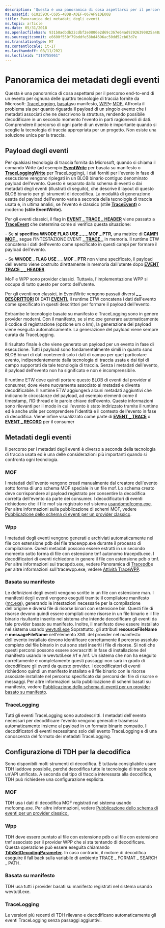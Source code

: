 ```yaml
---
description: 'Questa è una panoramica di cosa aspettarsi per il percorso end-to-end di un evento per ognuna delle quattro tecnologie di traccia fornite da Microsoft: TraceLogging, basata su manifesto, WPP e MOF.'
ms.assetid: 6102593C-C6D5-4BDB-A0EF-067AF91DE00B
title: Panoramica dei metadati degli eventi
ms.topic: article
ms.date: 05/31/2018
ms.openlocfilehash: 931b8adbdb22cdbf2e0806e2d69c367e64ad92926390825a48a2fa51d50605ed
ms.sourcegitcommit: e6600f550f79bddfe58bd4696ac50dd52cb03d7e
ms.translationtype: MT
ms.contentlocale: it-IT
ms.lasthandoff: 08/11/2021
ms.locfileid: "119755061"
---
```

# <a name="event-metadata-overview"></a>Panoramica dei metadati degli eventi

Questa è una panoramica di cosa aspettarsi per il percorso end-to-end di un evento per ognuna delle quattro tecnologie di traccia fornite da Microsoft: [TraceLogging,](../tracelogging/trace-logging-about.md) [basata](writing-manifest-based-events.md)su manifesto, [WPP](windows-software-trace-preprocessor.md)e [MOF.](tracing-events.md) Affronta il problema sia per quanto riguarda il payload di un singolo evento che i metadati associati che ne descrivono la struttura, rendendo possibile decodificare in un secondo momento l'evento in parti ragionevoli di dati. Comprendere il percorso di ogni parte di un evento è importante quando si sceglie la tecnologia di traccia appropriata per un progetto. Non esiste una soluzione unica per la traccia.

## <a name="event-payloads"></a>Payload degli eventi

Per qualsiasi tecnologia di traccia fornita da Microsoft, quando si chiama il comando Write (ad esempio [**EventWrite**](/windows/desktop/api/Evntprov/nf-evntprov-eventwrite) per basata su manifesto o [**TraceLoggingWrite**](/windows/win32/api/traceloggingprovider/nf-traceloggingprovider-traceloggingwrite) per TraceLogging), i dati forniti per l'evento in fase di esecuzione vengono ripiegati in un BLOB binario contiguo denominato payload dell'evento. Questo è separato dallo schema di eventi o dai metadati degli eventi (illustrati di seguito), che descrive il layout di questo BLOB binario per gli strumenti di decodifica. La modalità di generazione esatta del payload dell'evento varia a seconda della tecnologia di traccia usata e, in ultima analisi, se l'evento è classico (stile [**TraceEvent)**](/windows/win32/api/evntrace/nf-evntrace-traceevent) o moderno **(stile EventWrite).**

Per gli eventi classici, il flag in [**EVENT \_ TRACE \_ HEADER**](/windows/win32/api/evntrace/ns-evntrace-event_trace_header) viene passato a [**TraceEvent**](/windows/win32/api/evntrace/nf-evntrace-traceevent) che determina come si verifica questa situazione:

\- Se **si specifica WNODE FLAG USE \_ \_ \_ MOF \_ PTR,** una matrice di [**CAMPI MOF \_**](/windows/win32/api/evntrace/ns-evntrace-mof_field) segue l'INTESTAZIONE EVENT [**\_ TRACE \_**](/windows/win32/api/evntrace/ns-evntrace-event_trace_header) in memoria. Il runtime ETW concatena i dati dell'evento come specificato in questi campi per formare il payload dell'evento.

\- Se **WNODE \_ FLAG USE \_ \_ MOF \_ PTR** non viene specificato, il payload dell'evento viene costruito direttamente in memoria dall'utente dopo [**EVENT TRACE \_ \_ HEADER**](/windows/win32/api/evntrace/ns-evntrace-event_trace_header).

MoF e WPP sono provider classici. Tuttavia, l'implementazione WPP si occupa di tutto questo per conto dell'utente.

Per gli eventi non classici, in EventWrite vengono passati diversi [**\_ \_ DESCRITTORI**](/windows/desktop/api/Evntprov/ns-evntprov-event_data_descriptor) DI DATI [**EVENTI.**](/windows/desktop/api/Evntprov/nf-evntprov-eventwrite) Il runtime ETW concatena i dati dell'evento come specificato in questi descrittori per formare il payload dell'evento.

Entrambe le tecnologie basate su manifesto e TraceLogging sono in genere provider moderni. Con il manifesto, se si mc.exe generare automaticamente il codice di registrazione (opzione um o km), la generazione del payload viene eseguita automaticamente. La generazione del payload viene sempre curata da TraceLogging.

Il risultato finale è che viene generato un payload per un evento in fase di esecuzione. Tutti i payload sono fondamentalmente simili in quanto sono BLOB binari di dati contenenti solo i dati di campo per quel particolare evento, indipendentemente dalla tecnologia di traccia usata e dai tipi di campo supportati da tale tecnologia di traccia. Senza i metadati dell'evento, il payload dell'evento non ha significato e non è incomprensibile.

Il runtime ETW deve quindi portare questo BLOB di eventi dal provider al consumer, dove viene nuovamente associato ai metadati e diventa decodificabile. Il runtime ETW aggiungerà alcuni metadati aggiuntivi che indicano le circostanze del payload, ad esempio elementi come il timestamp, l'ID thread e le parole chiave dell'evento. Queste informazioni sono rilevanti per il modo in cui l'evento è stato indirizzato tramite il runtime ed è anche utile per comprendere l'identità e il contesto dell'evento in fase di decodifica. Viene infine visualizzato come parte di [**EVENT \_ TRACE**](/windows/win32/api/evntrace/ns-evntrace-event_trace) o [**EVENT \_ RECORD**](/windows/win32/api/evntcons/ns-evntcons-event_record) per il consumer

## <a name="event-metadata"></a>Metadati degli eventi

Il percorso per i metadati degli eventi è diverso a seconda della tecnologia di traccia usata ed è una delle considerazioni più importanti quando si confronta ogni tecnologia.

### <a name="mof"></a>MOF

I metadati dell'evento vengono creati manualmente dal creatore dell'evento sotto forma di uno schema MOF speciale in un file mof. Lo schema creato deve corrispondere al payload registrato per consentire la decodifica corretta dell'evento da parte dei consumer. I decodificatori di eventi richiedono che il file mof sia registrato nel sistema [ usandomofcomp.exe](../wmisdk/mofcomp.md). Per altre informazioni sulla pubblicazione di schemi MOF, vedere [Pubblicazione dello schema di eventi per un provider classico](publishing-your-event-schema-for-a-classic-provider.md).

### <a name="wpp"></a>Wpp

I metadati degli eventi vengono generati e archiviati automaticamente nel file con estensione pdb del file tracewpp.exe durante il processo di compilazione. Questi metadati possono essere estratti in un secondo momento sotto forma di file con estensione tmf autonomo tracepdb.exe. I decodificatori di eventi richiedono in genere il file con estensione pdb o tmf. Per altre informazioni sui tracepdb.exe, vedere Panoramica di [Tracepdb](/windows-hardware/drivers/devtest/tracepdb-overview)e per altre informazioni sull'tracewpp.exe, vedere [Attività TraceWPP](/windows-hardware/drivers/devtest/tracewpp-task).

### <a name="manifest-based"></a>Basata su manifesto

Le definizioni degli eventi vengono scritte in un file con estensione man. I manifesti degli eventi vengono eseguiti tramite il compilatore manifesto ([mc.exe](../wes/message-compiler--mc-exe-.md)), generando le intestazioni necessarie per la compilazione dell'origine e diversi file di risorse binari con estensione bin. Questi file di risorse devono quindi essere compilati come risorse in un file binario e il file binario risultante inserito nel sistema che intende decodificare gli eventi da tale provider basato su manifesto. Inoltre, il manifesto deve essere installato nel sistema usando [wevtutil.exe](../wes/windows-event-log-tools.md) Soprattutto, gli attributi **resourceFileName** e **messageFileName** nell'elemento XML del provider nel manifesto dell'evento installato devono identificare correttamente il percorso assoluto completo del file binario in cui sono stati inseriti i file di risorse. Si noti che questi percorsi possono essere sovrascritti in fase di installazione del manifesto usando le wevtutil.exe /rf e /mf. Un sistema che non ha eseguito correttamente e completamente questi passaggi non sarà in grado di decodificare gli eventi da questo provider. I decodificatori di eventi richiedono quindi un manifesto installato e il file binario con le risorse associate installate nel percorso specificato dai percorsi dei file di risorse e messaggi. Per altre informazioni sulla pubblicazione di schemi basati su manifesto, vedere [Pubblicazione dello schema di eventi per un provider basato su manifesto](publishing-your-event-schema-for-a-manifest-base-provider.md).

### <a name="tracelogging"></a>TraceLogging

Tutti gli eventi TraceLogging sono autodescritti. I metadati dell'evento necessari per decodificare l'evento vengono generati e trasmessi automaticamente insieme al payload in un formato binario compatto. I decodificatori di eventi necessitano solo dell'evento TraceLogging e di una conoscenza del formato dei metadati TraceLogging.

## <a name="configuring-tdh-for-decoding"></a>Configurazione di TDH per la decodifica

Sono disponibili molti strumenti di decodifica. È tuttavia consigliabile usare TDH laddove possibile, perché decodifica tutte le tecnologie di traccia con un'API unificata. A seconda del tipo di traccia interessata alla decodifica, TDH può richiedere una configurazione esplicita.

### <a name="mof"></a>MOF

TDH usa i dati di decodifica MOF registrati nel sistema usando mofcomp.exe. Per altre informazioni, vedere [Pubblicazione dello schema di eventi per un provider classico.](publishing-your-event-schema-for-a-classic-provider.md)

### <a name="wpp"></a>Wpp

TDH deve essere puntato al file con estensione pdb o al file con estensione tmf associato per il provider WPP che si sta tentando di decodificare. Questa operazione può essere eseguita chiamando [**TdhSetDecodingParameter**](/windows/desktop/api/Tdh/nf-tdh-tdhsetdecodingparameter). In caso contrario, il motore di decodifica eseguire il fall back sulla variabile di ambiente TRACE \_ FORMAT \_ SEARCH \_ PATH.

### <a name="manifest-based"></a>Basata su manifesto

TDH usa tutti i provider basati su manifesto registrati nel sistema usando wevtutil.exe.

### <a name="tracelogging"></a>TraceLogging

Le versioni più recenti di TDH rilevano e decodificano automaticamente gli eventi TraceLogging senza passaggi aggiuntivi.

 

 
